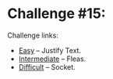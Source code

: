 # Challenge #15:

Challenge links:

- [Easy](https://www.reddit.com/r/dailyprogrammer/comments/q4c34/2242012_challenge_15_easy/) – Justify Text.
- [Intermediate](https://www.reddit.com/r/dailyprogrammer/comments/q4bk1/2242012_challenge_15_intermediate/) – Fleas.
- [Difficult](https://www.reddit.com/r/dailyprogrammer/comments/q4dz1/2242012_challenge_15_difficult/) – Socket.